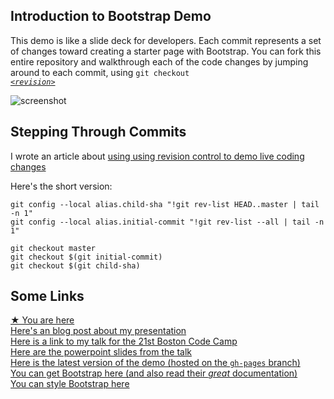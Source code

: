 ## Introduction to Bootstrap Demo

This demo is like a slide deck for developers.  Each commit represents a set of changes toward creating a starter page with Bootstrap.  You can fork this entire repository and walkthrough each of the code changes by jumping around to each commit, using <code>git checkout <a href='http://git-scm.com/docs/gitrevisions'><i>&lt;revision&gt;</i></a></code>

![screenshot](http://i.imgur.com/D3EC0ca.png)



## Stepping Through Commits

I wrote an article about [using using revision control to demo live coding changes](http://www.codingeverything.com/2014/06/StepThroughCodeDemo.html)

Here's the short version:

```
git config --local alias.child-sha "!git rev-list HEAD..master | tail -n 1"
git config --local alias.initial-commit "!git rev-list --all | tail -n 1"

git checkout master
git checkout $(git initial-commit)
git checkout $(git child-sha)
```



## Some Links

[★ You are here](https://github.com/KyleMit/BootstrapPresentation)  
[Here's an blog post about my presentation](http://www.codingeverything.com/2014/06/BootstrapPresentation.html)  
[Here is a link to my talk for the 21st Boston Code Camp](https://www.bostoncodecamp.com/CC21/Sessions/Details/7177)  
[Here are the powerpoint slides from the talk](https://speakerdeck.com/kylemit/pulling-your-website-up-by-your-twitter-bootstraps)  
[Here is the latest version of the demo (hosted on the `gh-pages` branch)](http://kylemitofsky.com/BootstrapPresentation/)  
[You can get Bootstrap here (and also read their *great* documentation)](http://getbootstrap.com/)  
[You can style Bootstrap here](http://bootswatch.com/)

